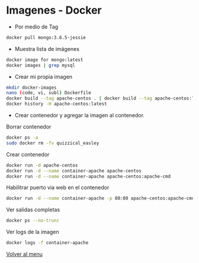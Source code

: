# Imagenes - Docker

- Por medio de Tag
```bash
docker pull mongo:3.6.5-jessie
```

- Muestra lista de imágenes
```bash
docker image for mongo:latest
docker images | grep mysql
```

- Crear mi propia imagen
```bash
mkdir docker-images
nano (code, vi, subl) Dockerfile
docker build --tag apache-centos . | docker build --tag apache-centos:latest .
docker history -H apache-centos:latest
```

- Crear contenedor y agregar la imagen al contenedor.

Borrar contenedor
```bash
docker ps -a
sudo docker rm -fv quizzical_easley
```

Crear contenedor
```bash
docker run -d apache-centos
docker run -d --name container-apache apache-centos
docker run -d --name container-apache apache-centos:apache-cmd
```

Habilitrar puerto via web en el contenedor
```bash
docker run -d --name container-apache -p 80:80 apache-centos:apache-cmd
```

Ver salidas completas
```bash
docker ps --no-trunc
```

Ver logs de la imagen
```bash
docker logs -f container-apache
```

[Volver al menu](./docker.md)
